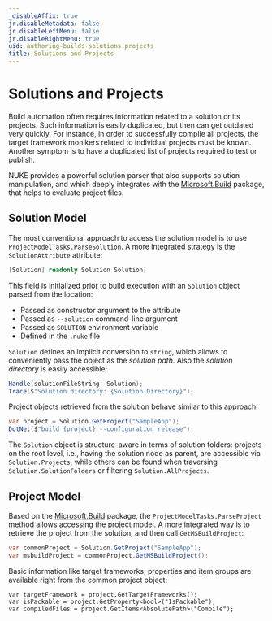 ```yaml
---
_disableAffix: true
jr.disableMetadata: false
jr.disableLeftMenu: false
jr.disableRightMenu: true
uid: authoring-builds-solutions-projects
title: Solutions and Projects
---
```


# Solutions and Projects

Build automation often requires information related to a solution or its projects. Such information is easily duplicated, but then can get outdated very quickly. For instance, in order to successfully compile all projects, the target framework monikers related to individual projects must be known. Another symptom is to have a duplicated list of projects required to test or publish.

NUKE provides a powerful solution parser that also supports solution manipulation, and which deeply integrates with the [Microsoft.Build](https://www.nuget.org/packages/Microsoft.Build) package, that helps to evaluate project files.

## Solution Model

The most conventional approach to access the solution model is to use `ProjectModelTasks.ParseSolution`. A more integrated strategy is the `SolutionAttribute` attribute:

```c#
[Solution] readonly Solution Solution;
```

This field is initialized prior to build execution with an `Solution` object parsed from the location:

- Passed as constructor argument to the attribute
- Passed as `--solution` command-line argument
- Passed as `SOLUTION` environment variable
- Defined in the `.nuke` file

`Solution` defines an implicit conversion to `string`, which allows to conveniently pass the object as the _solution path_.  Also the _solution directory_ is easily accessible:

```c#
Handle(solutionFileString: Solution);
Trace($"Solution directory: {Solution.Directory}");
```

Project objects retrieved from the solution behave similar to this approach:

```c#
var project = Solution.GetProject("SampleApp");
DotNet($"build {project} --configuration release");
```

The `Solution` object is structure-aware in terms of solution folders: projects on the root level, i.e., having the solution node as parent, are accessible via `Solution.Projects`, while others can be found when traversing `Solution.SolutionFolders` or filtering `Solution.AllProjects`.

## Project Model

Based on the [Microsoft.Build](https://www.nuget.org/packages/Microsoft.Build) package, the `ProjectModelTasks.ParseProject` method allows accessing the project model. A more integrated way is to retrieve the project from the solution, and then call `GetMSBuildProject`:

```c#
var commonProject = Solution.GetProject("SampleApp");
var msbuildProject = commonProject.GetMSBuildProject();
```

Basic information like target frameworks, properties and item groups are available right from the common project object:

```
var targetFramework = project.GetTargetFrameworks();
var isPackable = project.GetProperty<bool>("IsPackable");
var compiledFiles = project.GetItems<AbsolutePath>("Compile");
```
